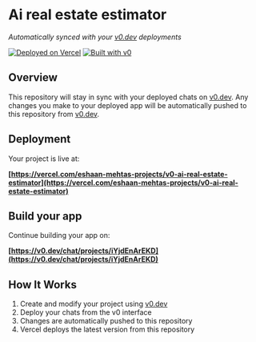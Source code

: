 # Ai real estate estimator

*Automatically synced with your [v0.dev](https://v0.dev) deployments*

[![Deployed on Vercel](https://img.shields.io/badge/Deployed%20on-Vercel-black?style=for-the-badge&logo=vercel)](https://vercel.com/eshaan-mehtas-projects/v0-ai-real-estate-estimator)
[![Built with v0](https://img.shields.io/badge/Built%20with-v0.dev-black?style=for-the-badge)](https://v0.dev/chat/projects/iYjdEnArEKD)

## Overview

This repository will stay in sync with your deployed chats on [v0.dev](https://v0.dev).
Any changes you make to your deployed app will be automatically pushed to this repository from [v0.dev](https://v0.dev).

## Deployment

Your project is live at:

**[https://vercel.com/eshaan-mehtas-projects/v0-ai-real-estate-estimator](https://vercel.com/eshaan-mehtas-projects/v0-ai-real-estate-estimator)**

## Build your app

Continue building your app on:

**[https://v0.dev/chat/projects/iYjdEnArEKD](https://v0.dev/chat/projects/iYjdEnArEKD)**

## How It Works

1. Create and modify your project using [v0.dev](https://v0.dev)
2. Deploy your chats from the v0 interface
3. Changes are automatically pushed to this repository
4. Vercel deploys the latest version from this repository